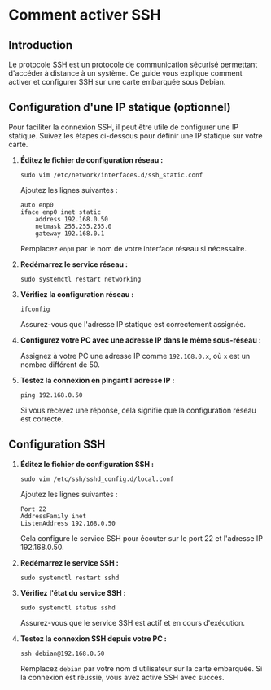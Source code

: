 # Comment activer SSH

## Introduction

Le protocole SSH est un protocole de communication sécurisé permettant d'accéder à distance à un système. Ce guide vous explique comment activer et configurer SSH sur une carte embarquée sous Debian.

## Configuration d'une IP statique (optionnel)

Pour faciliter la connexion SSH, il peut être utile de configurer une IP statique. Suivez les étapes ci-dessous pour définir une IP statique sur votre carte.

1. **Éditez le fichier de configuration réseau :**

    ```
    sudo vim /etc/network/interfaces.d/ssh_static.conf
    ```

    Ajoutez les lignes suivantes :

    ```plaintext
    auto enp0
    iface enp0 inet static
        address 192.168.0.50
        netmask 255.255.255.0
        gateway 192.168.0.1
    ```

    Remplacez `enp0` par le nom de votre interface réseau si nécessaire.

2. **Redémarrez le service réseau :**

    ```
    sudo systemctl restart networking
    ```

3. **Vérifiez la configuration réseau :**

    ```
    ifconfig
    ```

    Assurez-vous que l'adresse IP statique est correctement assignée.

4. **Configurez votre PC avec une adresse IP dans le même sous-réseau :**

    Assignez à votre PC une adresse IP comme `192.168.0.x`, où `x` est un nombre différent de 50.

5. **Testez la connexion en pingant l'adresse IP :**

    ```
    ping 192.168.0.50
    ```

    Si vous recevez une réponse, cela signifie que la configuration réseau est correcte.

## Configuration SSH

1. **Éditez le fichier de configuration SSH :**

    ```
    sudo vim /etc/ssh/sshd_config.d/local.conf
    ```

    Ajoutez les lignes suivantes :

    ```plaintext
    Port 22
    AddressFamily inet
    ListenAddress 192.168.0.50
    ```

    Cela configure le service SSH pour écouter sur le port 22 et l'adresse IP 192.168.0.50.

2. **Redémarrez le service SSH :**

    ```
    sudo systemctl restart sshd
    ```

3. **Vérifiez l'état du service SSH :**

    ```
    sudo systemctl status sshd
    ```

    Assurez-vous que le service SSH est actif et en cours d'exécution.

4. **Testez la connexion SSH depuis votre PC :**

    ```
    ssh debian@192.168.0.50
    ```

    Remplacez `debian` par votre nom d'utilisateur sur la carte embarquée. Si la connexion est réussie, vous avez activé SSH avec succès.
